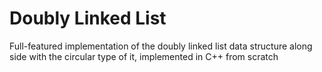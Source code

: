 # Doubly Linked List
 Full-featured implementation of the doubly linked list data structure along side with the circular type of it, implemented in C++ from scratch
